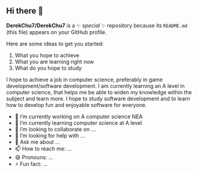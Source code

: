 ## Hi there 👋


**DerekChu7/DerekChu7** is a ✨ _special_ ✨ repository because its `README.md` (this file) appears on your GitHub profile.

Here are some ideas to get you started:

1. What you hope to achieve
2. What you are learning right now
3. What do you hope to study

I hope to achieve a job in computer science, preferably in game development/software development.
I am currently learning an A level in computer science, that helps me be able to widen my knowledge within the subject and learn more.
I hope to study software development and to learn how to develop fun and enjoyable software for everyone. 

- 🔭 I’m currently working on A computer science NEA
- 🌱 I’m currently learning computer science at A level 
- 👯 I’m looking to collaborate on ...
- 🤔 I’m looking for help with ...
- 💬 Ask me about ...
- 📫 How to reach me: ...
- 😄 Pronouns: ...
- ⚡ Fun fact: ...

